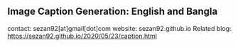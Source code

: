 ## Image Caption Generation: English and Bangla

contact: sezan92[at]gmail[dot]com
website: sezan92.github.io
Related blog: https://sezan92.github.io/2020/05/23/caption.html